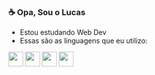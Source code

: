 ### ☕ Opa, Sou o Lucas
- Estou estudando Web Dev
- Essas são as linguagens que eu utilizo:

<div>
<a href="#"><img height="30px" src="https://img.shields.io/badge/HTML5-E34F26?style=for-the-badge&logo=html5&logoColor=white"></a>
<a href="#"><img height="30px" src="https://img.shields.io/badge/CSS3-1572B6?style=for-the-badge&logo=css3&logoColor=white"></a>
<a href="#"><img height="30px"src="https://img.shields.io/badge/PHP-777BB4?style=for-the-badge&logo=php&logoColor=white"></a>
<a href="#"><img height="30px"src="https://img.shields.io/badge/MySQL-00000F?style=for-the-badge&logo=mysql&logoColor=white"></a>
</div>
